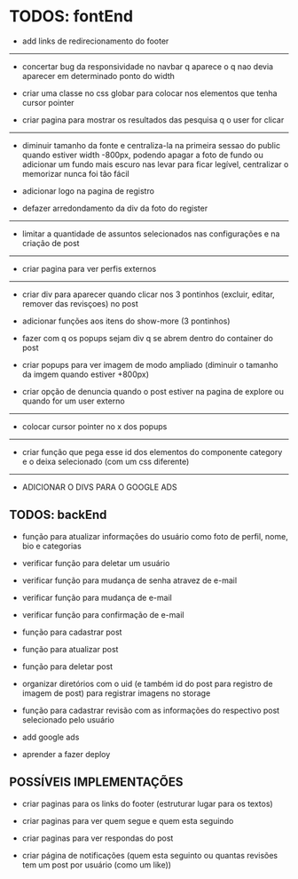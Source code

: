 # TODOS: fontEnd

- add links de redirecionamento do footer

---

- concertar bug da responsividade no navbar q aparece o q nao devia aparecer em determinado ponto do width

- criar uma classe no css globar para colocar nos elementos que tenha cursor pointer

- criar pagina para mostrar os resultados das pesquisa q o user for clicar

---

- diminuir tamanho da fonte e centraliza-la na primeira sessao do public quando estiver width -800px, podendo apagar a foto de fundo ou adicionar um fundo mais escuro nas levar para ficar legível, centralizar o memorizar nunca foi tão fácil

- adicionar logo na pagina de registro

- defazer arredondamento da div da foto do register

---

- limitar a quantidade de assuntos selecionados nas configurações e na criação de post

---

- criar pagina para ver perfis externos

---

- criar div para aparecer quando clicar nos 3 pontinhos (excluir, editar, remover das revisçoes) no post

- adicionar funções aos itens do show-more (3 pontinhos)

- fazer com q os popups sejam div q se abrem dentro do container do post

- criar popups para ver imagem de modo ampliado (diminuir o tamanho da imgem quando estiver +800px)

- criar opção de denuncia quando o post estiver na pagina de explore ou quando for um user externo

---

- colocar cursor pointer no x dos popups

---

- criar função que pega esse id dos elementos do componente category e o deixa selecionado (com um css diferente)

---

- ADICIONAR O DIVS PARA O GOOGLE ADS

## TODOS: backEnd

- função para atualizar informações do usuário como foto de perfil, nome, bio e categorias
- verificar função para deletar um usuário
- verificar função para mudança de senha atravez de e-mail
- verificar função para mudança de e-mail
- verificar função para confirmação de e-mail

- função para cadastrar post
- função para atualizar post
- função para deletar post

- organizar diretórios com o uid (e também id do post para registro de imagem de post) para registrar imagens no storage

- função para cadastrar revisão com as informações do respectivo post selecionado pelo usuário

- add google ads

- aprender a fazer deploy

## POSSÍVEIS IMPLEMENTAÇÕES

- criar paginas para os links do footer (estruturar lugar para os textos)

- criar paginas para ver quem segue e quem esta seguindo

- criar paginas para ver respondas do post

- criar página de notificações (quem esta seguinto ou quantas revisões tem um post por usuário (como um like))
